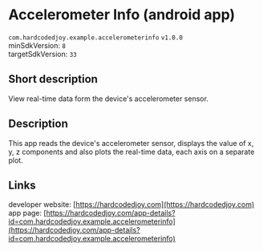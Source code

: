 # Accelerometer Info (android app)

<code>com.hardcodedjoy.example.accelerometerinfo</code> <code>v1.0.0</code><br/>
minSdkVersion: <code>8</code><br/>
targetSdkVersion: <code>33</code><br/>

## Short description

View real-time data form the device's accelerometer sensor.


## Description

This app reads the device's accelerometer sensor, displays the value of x, y, z components and also plots the real-time data, each axis on a separate plot.


## Links

developer website: [https://hardcodedjoy.com](https://hardcodedjoy.com)<br/>
app page: [https://hardcodedjoy.com/app-details?id=com.hardcodedjoy.example.accelerometerinfo](https://hardcodedjoy.com/app-details?id=com.hardcodedjoy.example.accelerometerinfo)<br/>
